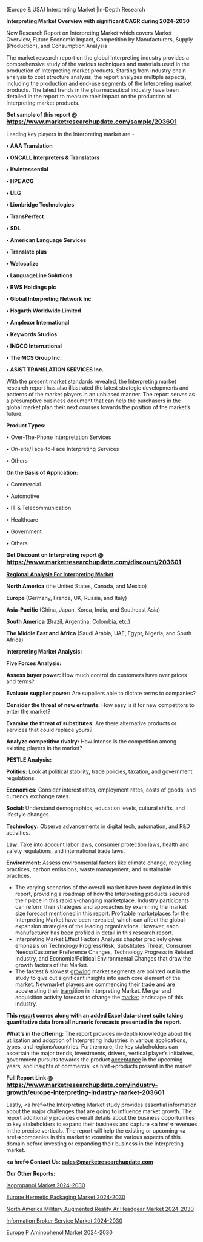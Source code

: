  (Europe & USA) Interpreting Market |In-Depth Research

<strong>Interpreting Market Overview with significant CAGR during 2024-2030</strong>

New Research Report on Interpreting Market which covers Market Overview, Future Economic Impact, Competition by Manufacturers, Supply (Production), and Consumption Analysis

The market research report on the global Interpreting industry provides a comprehensive study of the various techniques and materials used in the production of Interpreting market products. Starting from industry chain analysis to cost structure analysis, the report analyzes multiple aspects, including the production and end-use segments of the Interpreting market products. The latest trends in the pharmaceutical industry have been detailed in the report to measure their impact on the production of Interpreting market products.

<strong>Get sample of this report @ <a href=https://www.marketresearchupdate.com/sample/203601><font size=3 color=#0000ff>https://www.marketresearchupdate.com/sample/203601</font></a></strong>

Leading key players in the Interpreting market are -

<strong>• AAA Translation

• ONCALL Interpreters & Translators

• Kwintessential

• HPE ACG

• ULG

• Lionbridge Technologies

• TransPerfect

• SDL

• American Language Services

• Translate plus

• Welocalize

• LanguageLine Solutions

• RWS Holdings plc

• Global Interpreting Network Inc

• Hogarth Worldwide Limited

• Amplexor International

• Keywords Studios

• INGCO International

• The MCS Group Inc.

• ASIST TRANSLATION SERVICES Inc.</strong>

With the present market standards revealed, the Interpreting market research report has also illustrated the latest strategic developments and patterns of the market players in an unbiased manner. The report serves as a presumptive business document that can help the purchasers in the global market plan their next courses towards the position of the market’s future.

<strong>Product Types:</strong>

• Over-The-Phone Interpretation Services

• On-site/Face-to-Face Interpreting Services

• Others

<strong>On the Basis of Application:</strong>

• Commercial

• Automotive

• IT & Telecommunication

• Healthcare

• Government

• Others

<strong>Get Discount on Interpreting report @ <a href=https://www.marketresearchupdate.com/discount/203601><font size=3 color=#0000ff>https://www.marketresearchupdate.com/discount/203601</font></a></strong>

<strong><u><b>Regional Analysis For Interpreting Market</b></u></strong>

<strong><b>North America</b></strong> (the United States, Canada, and Mexico)

<strong><b>Europe </b></strong>(Germany, France, UK, Russia, and Italy)

<strong><b>Asia-Pacific</b></strong> (China, Japan, Korea, India, and Southeast Asia)

<strong><b>South America</b></strong> (Brazil, Argentina, Colombia, etc.)

<strong><b>The Middle East and Africa</b></strong> (Saudi Arabia, UAE, Egypt, Nigeria, and South Africa)

<strong>Interpreting Market Analysis:</strong>

<strong>Five Forces Analysis:</strong>

<strong>Assess buyer power:</strong> How much control do customers have over prices and terms?

<strong>Evaluate supplier power:</strong> Are suppliers able to dictate terms to companies?

<strong>Consider the threat of new entrants:</strong> How easy is it for new competitors to enter the market?

<strong>Examine the threat of substitutes:</strong> Are there alternative products or services that could replace yours?

<strong>Analyze competitive rivalry:</strong> How intense is the competition among existing players in the market?

<strong>PESTLE Analysis:</strong>

<strong>Politics:</strong> Look at political stability, trade policies, taxation, and government regulations.

<strong>Economics:</strong> Consider interest rates, employment rates, costs of goods, and currency exchange rates.

<strong>Social:</strong> Understand demographics, education levels, cultural shifts, and lifestyle changes.

<strong>Technology:</strong> Observe advancements in digital tech, automation, and R&D activities.

<strong>Law:</strong> Take into account labor laws, consumer protection laws, health and safety regulations, and international trade laws.

<strong>Environment:</strong> Assess environmental factors like climate change, recycling practices, carbon emissions, waste management, and sustainable practices.

<ul>
  <li>The varying scenarios of the overall market have been depicted in this report, providing a roadmap of how the Interpreting products secured their place in this rapidly-changing marketplace. Industry participants can reform their strategies and approaches by examining the market size forecast mentioned in this report. Profitable marketplaces for the Interpreting Market have been revealed, which can affect the global expansion strategies of the leading organizations. However, each manufacturer has been profiled in detail in this research report.</li>
  <li>Interpreting Market Effect Factors Analysis chapter precisely gives emphasis on Technology Progress/Risk, Substitutes Threat, Consumer Needs/Customer Preference Changes, Technology Progress in Related Industry, and Economic/Political Environmental Changes that draw the growth factors of the Market.</li>
  <li>The fastest &amp; slowest <a href=ASDF991299>growing</a> market segments are pointed out in the study to give out significant insights into each core element of the market. Newmarket players are commencing their trade and are accelerating their <a href=>trans</a>ition in Interpreting Market. Merger and acquisition activity forecast to change the <a href=>market</a> landscape of this industry.</li>
</ul>
<strong>This <a href=>report</a> comes along with an added Excel data-sheet suite taking quantitative data from all numeric forecasts presented in the report.</strong>

<strong>What’s in the offering:</strong> The report provides in-depth knowledge about the utilization and adoption of Interpreting Industries in various applications, types, and regions/countries. Furthermore, the key stakeholders can ascertain the major trends, investments, drivers, vertical player’s initiatives, government pursuits towards the product <a href=ASDF881288>acceptance</a> in the upcoming years, and insights of commercial <a href=>products</a> present in the market.

<strong>Full Report Link @ <a href=https://www.marketresearchupdate.com/industry-growth/europe-interpreting-industry-market-203601><font size=3 color=#0000ff>https://www.marketresearchupdate.com/industry-growth/europe-interpreting-industry-market-203601</font></a></strong>

Lastly, <a href=>the</a> Interpreting Market study provides essential information about the major challenges that are going to influence market growth. The report additionally provides overall details about the business opportunities to key stakeholders to expand their business and capture <a href=>revenues</a> in the precise verticals. The report will help the existing or upcoming <a href=>companies</a> in this market to examine the various aspects of this domain before investing or expanding their business in the Interpreting market.

<strong><a href=><strong>Contact Us:</strong></a></strong>
<strong>sales@marketresearchupdate.com</strong>

<strong>Our Other Reports:</strong>

<a href=https://www.linkedin.com/pulse/isopropanol-market-growth-possibilities-analysis>Isopropanol Market 2024-2030</a>

<a href=https://www.linkedin.com/pulse/europe-hermetic-packaging-market-size-growth-trends>Europe Hermetic Packaging Market 2024-2030</a>

<a href=https://www.linkedin.com/pulse/north-america-military-augmented-reality-ar-headgear-market>North America Military Augmented Reality Ar Headgear Market 2024-2030</a>

<a href=https://www.linkedin.com/pulse/information-broker-service-market-2023-jvrqf/>Information Broker Service Market 2024-2030</a>

<a href=https://www.linkedin.com/pulse/europe-p-aminophenol-market-research-report-d5nzf/>Europe P Aminophenol Market 2024-2030</a>

